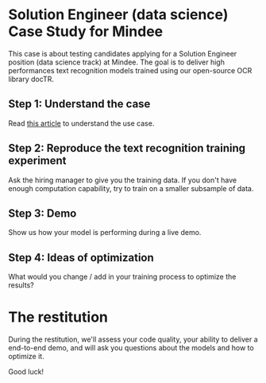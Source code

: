 # Solution Engineer (data science) Case Study for Mindee

This case is about testing candidates applying for a Solution Engineer position (data science track) at Mindee. The goal is to deliver high performances text recognition models trained using our open-source OCR library docTR.

## Step 1: Understand the case

Read [this article](https://blog.mindee.com/vin-extraction-with-doctr/) to understand the use case.

## Step 2: Reproduce the text recognition training experiment

Ask the hiring manager to give you the training data. If you don't have enough computation capability, try to train on a smaller subsample of data.

## Step 3: Demo

Show us how your model is performing during a live demo. 

## Step 4: Ideas of optimization

What would you change / add in your training process to optimize the results?

# The restitution

During the restitution, we'll assess your code quality, your ability to deliver a end-to-end demo, and will ask you questions about the models and how to optimize it.

Good luck!
